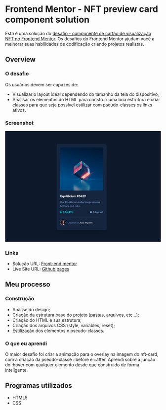 # Frontend Mentor - NFT preview card component solution
Esta é uma solução do [desafio - componente de cartão de visualização NFT no Frontend Mentor](https://www.frontendmentor.io/challenges/nft-preview-card-component-SbdUL_w0U). Os desafios do Frontend Mentor ajudam você a melhorar suas habilidades de codificação criando projetos realistas.

## Overview
### O desafio
Os usuários devem ser capazes de:

- Visualizar o layout ideal dependendo do tamanho da tela do dispositivo;
- Analisar os elementos do HTML para construir uma boa estrutura e criar   classes para que seja possível estilizar com pseudo-classes os links ativos.

### Screenshot
![](assets/material/nft-card-preview.gif)

### Links
- Solução URL: [Front-end mentor](https://www.frontendmentor.io/solutions/nftpreviewcard-very-organized-with-clean-html-and-pseudoclasses-xte2WTll2G)
- Live Site URL: [Github pages](https://barbosagio.github.io/NFT-preview-card/)

## Meu processo
### Construção
- Análise do design;
- Criação da estrutura base do projeto (pastas, arquivos, etc...);
- Criação do HTML e sua estrutura;
- Criação dos arquivos CSS (style, variables, reset);
- Estilização dos elementos e pseudo-classes.

### O que eu aprendi
O maior desafio foi criar a animação para o overlay na imagem do nft-card, com a criação da pseudo-classe ::before e ::after. 
Aprendi sobre a junção do :hover com qualquer elemento desde que construido de forma inteligente.

## Programas utilizados
- HTML5
- CSS